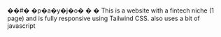 ��#� �p�a�y�j�o�
�
�
This is a website with a fintech niche (1 page) and is fully responsive using Tailwind CSS. also uses a bit of javascript
